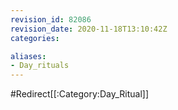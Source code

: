 ```yaml
---
revision_id: 82086
revision_date: 2020-11-18T13:10:42Z
categories:

aliases:
- Day_rituals
---
```


#Redirect[[:Category:Day_Ritual]]
